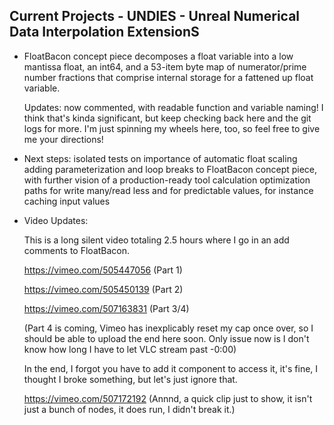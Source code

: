 ## Current Projects - UNDIES - Unreal Numerical Data Interpolation ExtensionS

- FloatBacon concept piece decomposes a float variable into a low mantissa float, an int64, and a 53-item byte map of numerator/prime number fractions that comprise internal storage for a fattened up float variable.

    Updates: now commented, with readable function and variable naming! I think that's kinda significant, but keep checking back here and the git logs for more. I'm just spinning my wheels here, too, so feel free to give me your directions!

- Next steps:
    isolated tests on importance of automatic float scaling
    adding parameterization and loop breaks to FloatBacon concept piece, with further vision of a production-ready tool
    calculation optimization paths for write many/read less and for predictable values, for instance caching input values

- Video Updates:

    This is a long silent video totaling 2.5 hours where I go in an add comments to FloatBacon.
    
    https://vimeo.com/505447056  (Part 1)  
    
    https://vimeo.com/505450139  (Part 2)  
    
    https://vimeo.com/507163831 (Part 3/4)
    
    (Part 4 is coming, Vimeo has inexplicably reset my cap once over, so I should be able to upload the end here soon. Only issue now is I don't know how long I have to let VLC stream past -0:00)
    
    In the end, I forgot you have to add it component to access it, it's fine, I thought I broke something, but let's just ignore that.
    
    https://vimeo.com/507172192 (Annnd, a quick clip just to show, it isn't just a bunch of nodes, it does run, I didn't break it.)
